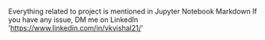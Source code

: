 Everything related to project is mentioned in Jupyter Notebook Markdown
If you have any issue, DM me on LinkedIn 'https://www.linkedin.com/in/vkvishal21/'
